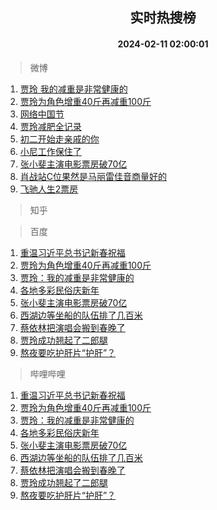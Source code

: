 <div align="center"><h2>实时热搜榜</h2><h4>2024-02-11 02:00:01</h4></div>

> 微博  

1. [贾玲 我的减重是非常健康的](https://s.weibo.com/weibo?q=%E8%B4%BE%E7%8E%B2%20%E6%88%91%E7%9A%84%E5%87%8F%E9%87%8D%E6%98%AF%E9%9D%9E%E5%B8%B8%E5%81%A5%E5%BA%B7%E7%9A%84&t=31&band_rank=1&Refer=top)<br />
2. [贾玲为角色增重40斤再减重100斤](https://s.weibo.com/weibo?q=%23%E8%B4%BE%E7%8E%B2%E4%B8%BA%E8%A7%92%E8%89%B2%E5%A2%9E%E9%87%8D40%E6%96%A4%E5%86%8D%E5%87%8F%E9%87%8D100%E6%96%A4%23&t=31&band_rank=2&Refer=top)<br />
3. [网络中国节](https://s.weibo.com/weibo?q=%23%E7%BD%91%E7%BB%9C%E4%B8%AD%E5%9B%BD%E8%8A%82%23&t=31&band_rank=3&Refer=top)<br />
4. [贾玲减肥全记录](https://s.weibo.com/weibo?q=%E8%B4%BE%E7%8E%B2%E5%87%8F%E8%82%A5%E5%85%A8%E8%AE%B0%E5%BD%95&t=31&band_rank=4&Refer=top)<br />
5. [初二开始走亲戚的你](https://s.weibo.com/weibo?q=%E5%88%9D%E4%BA%8C%E5%BC%80%E5%A7%8B%E8%B5%B0%E4%BA%B2%E6%88%9A%E7%9A%84%E4%BD%A0&t=31&band_rank=5&Refer=top)<br />
6. [小尼工作保住了](https://s.weibo.com/weibo?q=%23%E5%B0%8F%E5%B0%BC%E5%B7%A5%E4%BD%9C%E4%BF%9D%E4%BD%8F%E4%BA%86%23&t=31&band_rank=6&Refer=top)<br />
7. [张小斐主演电影票房破70亿](https://s.weibo.com/weibo?q=%23%E5%BC%A0%E5%B0%8F%E6%96%90%E4%B8%BB%E6%BC%94%E7%94%B5%E5%BD%B1%E7%A5%A8%E6%88%BF%E7%A0%B470%E4%BA%BF%23&t=31&band_rank=7&Refer=top)<br />
8. [肖战站C位果然是马丽雷佳音商量好的](https://s.weibo.com/weibo?q=%23%E8%82%96%E6%88%98%E7%AB%99C%E4%BD%8D%E6%9E%9C%E7%84%B6%E6%98%AF%E9%A9%AC%E4%B8%BD%E9%9B%B7%E4%BD%B3%E9%9F%B3%E5%95%86%E9%87%8F%E5%A5%BD%E7%9A%84%23&t=31&band_rank=8&Refer=top)<br />
9. [飞驰人生2票房](https://s.weibo.com/weibo?q=%E9%A3%9E%E9%A9%B0%E4%BA%BA%E7%94%9F2%E7%A5%A8%E6%88%BF&t=31&band_rank=9&Refer=top)<br />

> 知乎  


> 百度  

1. [重温习近平总书记新春祝福](https://www.baidu.com/s?wd=%E9%87%8D%E6%B8%A9%E4%B9%A0%E8%BF%91%E5%B9%B3%E6%80%BB%E4%B9%A6%E8%AE%B0%E6%96%B0%E6%98%A5%E7%A5%9D%E7%A6%8F&sa=fyb_news&rsv_dl=fyb_news)<br />
2. [贾玲为角色增重40斤再减重100斤](https://www.baidu.com/s?wd=%E8%B4%BE%E7%8E%B2%E4%B8%BA%E8%A7%92%E8%89%B2%E5%A2%9E%E9%87%8D40%E6%96%A4%E5%86%8D%E5%87%8F%E9%87%8D100%E6%96%A4&sa=fyb_news&rsv_dl=fyb_news)<br />
3. [贾玲：我的减重是非常健康的](https://www.baidu.com/s?wd=%E8%B4%BE%E7%8E%B2%EF%BC%9A%E6%88%91%E7%9A%84%E5%87%8F%E9%87%8D%E6%98%AF%E9%9D%9E%E5%B8%B8%E5%81%A5%E5%BA%B7%E7%9A%84&sa=fyb_news&rsv_dl=fyb_news)<br />
4. [各地多彩民俗庆新年](https://www.baidu.com/s?wd=%E5%90%84%E5%9C%B0%E5%A4%9A%E5%BD%A9%E6%B0%91%E4%BF%97%E5%BA%86%E6%96%B0%E5%B9%B4&sa=fyb_news&rsv_dl=fyb_news)<br />
5. [张小斐主演电影票房破70亿](https://www.baidu.com/s?wd=%E5%BC%A0%E5%B0%8F%E6%96%90%E4%B8%BB%E6%BC%94%E7%94%B5%E5%BD%B1%E7%A5%A8%E6%88%BF%E7%A0%B470%E4%BA%BF&sa=fyb_news&rsv_dl=fyb_news)<br />
6. [西湖边等坐船的队伍排了几百米](https://www.baidu.com/s?wd=%E8%A5%BF%E6%B9%96%E8%BE%B9%E7%AD%89%E5%9D%90%E8%88%B9%E7%9A%84%E9%98%9F%E4%BC%8D%E6%8E%92%E4%BA%86%E5%87%A0%E7%99%BE%E7%B1%B3&sa=fyb_news&rsv_dl=fyb_news)<br />
7. [蔡依林把演唱会搬到春晚了](https://www.baidu.com/s?wd=%E8%94%A1%E4%BE%9D%E6%9E%97%E6%8A%8A%E6%BC%94%E5%94%B1%E4%BC%9A%E6%90%AC%E5%88%B0%E6%98%A5%E6%99%9A%E4%BA%86&sa=fyb_news&rsv_dl=fyb_news)<br />
8. [贾玲成功翘起了二郎腿](https://www.baidu.com/s?wd=%E8%B4%BE%E7%8E%B2%E6%88%90%E5%8A%9F%E7%BF%98%E8%B5%B7%E4%BA%86%E4%BA%8C%E9%83%8E%E8%85%BF&sa=fyb_news&rsv_dl=fyb_news)<br />
9. [熬夜要吃护肝片“护肝”？](https://www.baidu.com/s?wd=%E7%86%AC%E5%A4%9C%E8%A6%81%E5%90%83%E6%8A%A4%E8%82%9D%E7%89%87%E2%80%9C%E6%8A%A4%E8%82%9D%E2%80%9D%EF%BC%9F&sa=fyb_news&rsv_dl=fyb_news)<br />

> 哔哩哔哩  

1. [重温习近平总书记新春祝福](https://www.baidu.com/s?wd=%E9%87%8D%E6%B8%A9%E4%B9%A0%E8%BF%91%E5%B9%B3%E6%80%BB%E4%B9%A6%E8%AE%B0%E6%96%B0%E6%98%A5%E7%A5%9D%E7%A6%8F&sa=fyb_news&rsv_dl=fyb_news)<br />
2. [贾玲为角色增重40斤再减重100斤](https://www.baidu.com/s?wd=%E8%B4%BE%E7%8E%B2%E4%B8%BA%E8%A7%92%E8%89%B2%E5%A2%9E%E9%87%8D40%E6%96%A4%E5%86%8D%E5%87%8F%E9%87%8D100%E6%96%A4&sa=fyb_news&rsv_dl=fyb_news)<br />
3. [贾玲：我的减重是非常健康的](https://www.baidu.com/s?wd=%E8%B4%BE%E7%8E%B2%EF%BC%9A%E6%88%91%E7%9A%84%E5%87%8F%E9%87%8D%E6%98%AF%E9%9D%9E%E5%B8%B8%E5%81%A5%E5%BA%B7%E7%9A%84&sa=fyb_news&rsv_dl=fyb_news)<br />
4. [各地多彩民俗庆新年](https://www.baidu.com/s?wd=%E5%90%84%E5%9C%B0%E5%A4%9A%E5%BD%A9%E6%B0%91%E4%BF%97%E5%BA%86%E6%96%B0%E5%B9%B4&sa=fyb_news&rsv_dl=fyb_news)<br />
5. [张小斐主演电影票房破70亿](https://www.baidu.com/s?wd=%E5%BC%A0%E5%B0%8F%E6%96%90%E4%B8%BB%E6%BC%94%E7%94%B5%E5%BD%B1%E7%A5%A8%E6%88%BF%E7%A0%B470%E4%BA%BF&sa=fyb_news&rsv_dl=fyb_news)<br />
6. [西湖边等坐船的队伍排了几百米](https://www.baidu.com/s?wd=%E8%A5%BF%E6%B9%96%E8%BE%B9%E7%AD%89%E5%9D%90%E8%88%B9%E7%9A%84%E9%98%9F%E4%BC%8D%E6%8E%92%E4%BA%86%E5%87%A0%E7%99%BE%E7%B1%B3&sa=fyb_news&rsv_dl=fyb_news)<br />
7. [蔡依林把演唱会搬到春晚了](https://www.baidu.com/s?wd=%E8%94%A1%E4%BE%9D%E6%9E%97%E6%8A%8A%E6%BC%94%E5%94%B1%E4%BC%9A%E6%90%AC%E5%88%B0%E6%98%A5%E6%99%9A%E4%BA%86&sa=fyb_news&rsv_dl=fyb_news)<br />
8. [贾玲成功翘起了二郎腿](https://www.baidu.com/s?wd=%E8%B4%BE%E7%8E%B2%E6%88%90%E5%8A%9F%E7%BF%98%E8%B5%B7%E4%BA%86%E4%BA%8C%E9%83%8E%E8%85%BF&sa=fyb_news&rsv_dl=fyb_news)<br />
9. [熬夜要吃护肝片“护肝”？](https://www.baidu.com/s?wd=%E7%86%AC%E5%A4%9C%E8%A6%81%E5%90%83%E6%8A%A4%E8%82%9D%E7%89%87%E2%80%9C%E6%8A%A4%E8%82%9D%E2%80%9D%EF%BC%9F&sa=fyb_news&rsv_dl=fyb_news)<br />
